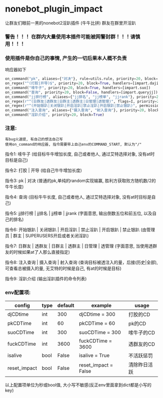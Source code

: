 # nonebot_plugin_impact

让群友们眼前一黑的nonebot2淫趴插件 (牛牛比拼)
群友在群里开淫趴


### 警告！！！  在群内大量使用本插件可能被网警封群！！！请慎用！！！
### 使用插件是你自己的事情, 产生的一切后果本人概不负责



响应器如下

```python
on_command("pk", aliases={"对决"}, rule=utils.rule, priority=20, block=False, handlers=[impart.pk])
on_regex("^(打胶|开导)$", priority=20, block=True, handlers=[impart.dajiao])
on_command("嗦牛子", priority=20, block=True, handlers=[impart.suo])
on_command("查询", priority=20, block=False, handlers=[impart.queryjj])
on_command("jj排行榜", aliases={"jj排名", "jj榜单", "jjrank"}, priority=20, block=True, handlers=[impart.jjrank])
on_regex(r"^(日群友|透群友|日群主|透群主|日管理|透管理)", flags=I, priority=20, block=True, handlers=[impart.yinpa])
on_regex(r"^(开始银趴|关闭银趴|开启淫趴|禁止淫趴|开启银趴|禁止银趴)", permission=SUPERUSER | GROUP_ADMIN | GROUP_OWNER, flags=I, priority=20, block=True, handlers=[impart.open_module])
on_command("注入查询", aliases={"摄入查询", "射入查询"}, priority=20, block=True, handlers=[impart.query_injection])
on_command("淫趴介绍", priority=20, block=True)
```

### 注意:

    有bug火速提, 有自己的想法自己写
    使用on_command的响应器, 指令需要带上自己env的COMMAND_START, 默认为"/"



指令1: 嗦牛子 (给目标牛牛增加长度, 自己或者他人, 通过艾特选择对象, 没有at时目标是自己)

指令2: 打胶 | 开导 (给自己牛牛增加长度)

指令3: pk | 对决 (普通的pk,单纯的random实现输赢, 胜利方获取败方随机数/2的牛牛长度)

指令4: 查询 (目标牛牛长度, 自己或者他人, 通过艾特选择对象, 没有at时目标是自己)

指令5: jj排行榜 | jj排名 | jj榜单 | jjrank (字面意思, 输出倒数五位和前五位, 以及自己的排名)

指令6: 开始银趴 | 关闭银趴 | 开启淫趴 | 禁止淫趴 | 开启银趴 | 禁止银趴 (由管理员 | 群主 | SUPERUSERS开启或者关闭淫趴)

指令7: 日群友 | 透群友 | 日群主 | 透群主 | 日管理 | 透管理  (字面意思, 当使用透群友的时候如果at了人那么直接指定)

指令8: 注入查询 | 摄入查询 | 射入查询 (查询目标被透注入的量，后接(历史|全部), 可查看总被摄入的量, 无艾特的时候是自己, 有at的时候是目标)

指令9: 淫趴介绍  (输出淫趴插件的命令列表)

### env配置项:
| config       | type | default | example              | usage      |
| ------------ | ---- | ------- | -------------------- | ---------- |
| djCDtime     | int  | 300     | djCDtime = 300       | 打胶的CD   |
| pkCDTime     | int  | 60      | pkCDTime = 60        | pk的CD     |
| suoCDTime    | int  | 300     | suoCDTime = 300      | 嗦牛子的CD |
| fuckCDTime   | int  | 3600    | fuckCDTime = 3600    | 透群友的CD |
| isalive      | bool | False   | isalive = True       | 不活跃惩罚 |
| reset_impact | bool | False   | reset_impact = False | 清除昨日活跃 |

以上配置项单位为秒或bool值, 大小写不敏感(反正env里面拿到dict都是小写的key)
